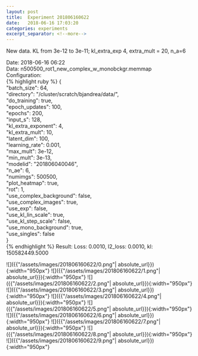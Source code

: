 ```yaml
---
layout: post
title:  Experiment 201806160622
date:   2018-06-16 17:03:20
categories: experiments
excerpt_separator: <!--more-->
---
```

New data. KL from 3e-12 to 3e-11; kl_extra_exp 4, extra_mult = 20, n_a=6  

 <!--more-->
Date: 2018-06-16 06:22  
Data: n500500_rot1_new_complex_w_monobckgr.memmap  
Configuration:   
{% highlight ruby %}
{  
    "batch_size": 64,   
    "directory": "/cluster/scratch/bjandrea/data/",   
    "do_training": true,   
    "epoch_updates": 100,   
    "epochs": 200,   
    "input_s": 128,   
    "kl_extra_exponent": 4,   
    "kl_extra_mult": 10,   
    "latent_dim": 100,   
    "learning_rate": 0.001,   
    "max_mult": 3e-12,   
    "min_mult": 3e-13,   
    "modelid": "201806040046",   
    "n_ae": 6,   
    "numimgs": 500500,   
    "plot_heatmap": true,   
    "rot": 1,   
    "use_complex_background": false,   
    "use_complex_images": true,   
    "use_exp": false,   
    "use_kl_lin_scale": true,   
    "use_kl_step_scale": false,   
    "use_mono_background": true,   
    "use_singles": false  
}  
{% endhighlight %}
Result: Loss: 0.0010, l2_loss: 0.0010, kl: 150582449.5000  

![]({{"/assets/images/201806160622/0.png"| absolute_url}}){:width="950px"}
![]({{"/assets/images/201806160622/1.png"| absolute_url}}){:width="950px"}
![]({{"/assets/images/201806160622/2.png"| absolute_url}}){:width="950px"}
![]({{"/assets/images/201806160622/3.png"| absolute_url}}){:width="950px"}
![]({{"/assets/images/201806160622/4.png"| absolute_url}}){:width="950px"}
![]({{"/assets/images/201806160622/5.png"| absolute_url}}){:width="950px"}
![]({{"/assets/images/201806160622/6.png"| absolute_url}}){:width="950px"}
![]({{"/assets/images/201806160622/7.png"| absolute_url}}){:width="950px"}
![]({{"/assets/images/201806160622/8.png"| absolute_url}}){:width="950px"}
![]({{"/assets/images/201806160622/9.png"| absolute_url}}){:width="950px"}
